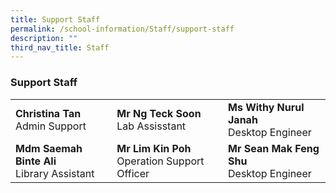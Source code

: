 ```yaml
---
title: Support Staff
permalink: /school-information/Staff/support-staff
description: ""
third_nav_title: Staff
---
```

### Support Staff

|  |  |  |
|---|---|---|
| **Christina Tan**<br>Admin Support | **Mr Ng Teck Soon**<br>Lab Assisstant | **Ms Withy Nurul Janah**<br>Desktop Engineer |
| **Mdm Saemah Binte Ali**<br>Library Assistant | **Mr Lim Kin Poh**<br>Operation Support Officer | **Mr Sean Mak Feng Shu**<br>Desktop Engineer |